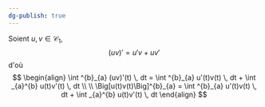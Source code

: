 ```yaml
---
dg-publish: true
---
```


Soient $u,v \in \mathcal{C}_{1}$,
$$(uv)'=u'v + uv'$$
d'où
$$
\begin{align}
\int ^{b}_{a} (uv)'(t) \, dt = \int ^{b}_{a} u'(t)v(t) \, dt + \int _{a}^{b} u(t)v'(t) \, dt   \\ \\
\Big[u(t)v(t)\Big]^{b}_{a} = \int ^{b}_{a} u'(t)v(t) \, dt + \int _{a}^{b} u(t)v'(t) \, dt 
\end{align}
$$
